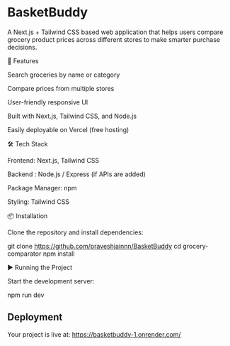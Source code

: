 # BasketBuddy
A Next.js + Tailwind CSS based web application that helps users compare grocery product prices across different stores to make smarter purchase decisions.

🚀 Features

Search groceries by name or category

Compare prices from multiple stores

User-friendly responsive UI

Built with Next.js, Tailwind CSS, and Node.js

Easily deployable on Vercel (free hosting)

🛠️ Tech Stack

Frontend: Next.js, Tailwind CSS

Backend : Node.js / Express (if APIs are added)

Package Manager: npm

Styling: Tailwind CSS

📦 Installation

Clone the repository and install dependencies:

git clone https://github.com/praveshjainnn/BasketBuddy
cd grocery-comparator
npm install

▶️ Running the Project

Start the development server:

npm run dev

## Deployment

Your project is live at:
https://basketbuddy-1.onrender.com/
